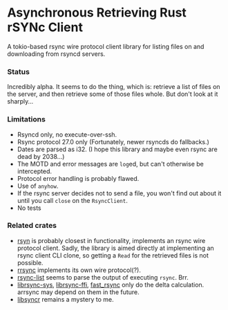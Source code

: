 # Asynchronous Retrieving Rust rSYNc Client

A tokio-based rsync wire protocol client library for listing files on and downloading from rsyncd servers.

### Status
Incredibly alpha. It seems to do the thing, which is: retrieve a list of files on the server, and then retrieve some of those files whole.
But don't look at it sharply…

### Limitations
 * Rsyncd only, no execute-over-ssh.
 * Rsync protocol 27.0 only (Fortunately, newer rsyncds do fallbacks.)
 * Dates are parsed as i32. (I hope this library and maybe even rsync are dead by 2038…)
 * The MOTD and error messages are `log`ed, but can't otherwise be intercepted.
 * Protocol error handling is probably flawed.
 * Use of `anyhow`.
 * If the rsync server decides not to send a file, you won't find out about it until you call `close` on the `RsyncClient`.
 * No tests

### Related crates
 * [rsyn](https://crates.io/crates/rsyn)
   is probably closest in functionality, implements an rsync wire protocol client. Sadly, the library is aimed directly at implementing an rsync client CLI clone, so getting a `Read` for the retrieved files is not possible.
 * [rrsync](https://crates.io/crates/rrsync)
   implements its own wire protocol(?).
 * [rsync-list](https://crates.io/crates/rsync-list)
   seems to parse the output of executing `rsync`. Brr.
 * [librsync-sys](https://crates.io/crates/librsync-sys), [librsync-ffi](https://crates.io/crates/librsync-ffi), [fast_rsync](https://crates.io/crates/fast_rsync)
   only do the delta calculation. arrsync may depend on them in the future.
 * [libsyncr](https://crates.io/crates/librsyncr)
   remains a mystery to me.
